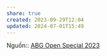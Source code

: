 ```yaml
---
share: true
created: 2023-09-29T12:04
updated: 2024-07-01T15:49
---
```

Nguồn:: [ABG Open Special 2023](ABG%20Open%20Special%202023.md)
